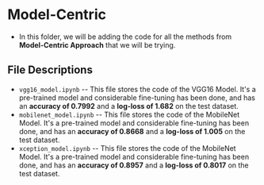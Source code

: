 # Model-Centric
- In this folder, we will be adding the code for all the methods from **Model-Centric Approach** that we will be trying.

## File Descriptions
- `vgg16_model.ipynb` -- This file stores the code of the VGG16 Model. It's a pre-trained model and considerable fine-tuning has been done, and has an **accuracy of 0.7992** and a **log-loss of 1.682** on the test dataset.
- `mobilenet_model.ipynb` -- This file stores the code of the MobileNet Model. It's a pre-trained model and considerable fine-tuning has been done, and has an **accuracy of 0.8668** and a **log-loss of 1.005** on the test dataset.
- `xception_model.ipynb` -- This file stores the code of the MobileNet Model. It's a pre-trained model and considerable fine-tuning has been done, and has an **accuracy of 0.8957** and a **log-loss of 0.8017** on the test dataset.
